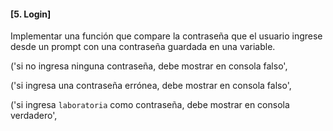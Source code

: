 #### [5. Login]

Implementar una función que compare la contraseña que el usuario ingrese desde un prompt con una contraseña guardada en una variable. 

  ('si no ingresa ninguna contraseña, debe mostrar en consola falso', 

  ('si ingresa una contraseña errónea, debe mostrar en consola falso',

  ('si ingresa `laboratoria` como contraseña, debe mostrar en consola verdadero',

